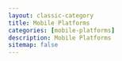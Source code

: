 ```yaml
---
layout: classic-category
title: Mobile Platforms
categories: [mobile-platforms]
description: Mobile Platforms
sitemap: false
---
```

